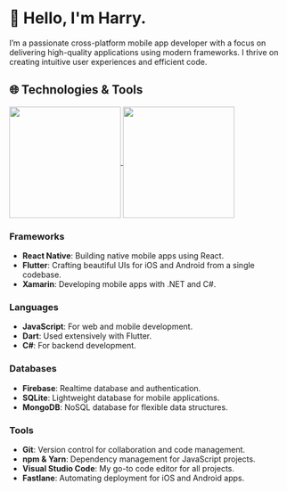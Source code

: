 # 👋 Hello, I'm Harry.

I’m a passionate cross-platform mobile app developer with a focus on delivering high-quality applications using modern frameworks. I thrive on creating intuitive user experiences and efficient code.

## 🌐 Technologies & Tools

<a href="https://github.com/harrisonnjuguna/github-readme-stats">
  <img height=200 align="center" src="https://github-readme-stats.vercel.app/api?username=harrisonnjuguna" />
</a>
<a href="https://github.com/harrisonnjuguna/convoychat">
  <img height=200 align="center" src="https://github-readme-stats.vercel.app/api/top-langs?username=harrisonnjuguna&layout=compact&langs_count=8&card_width=320" />
</a>
 
### Frameworks
- **React Native**: Building native mobile apps using React.
- **Flutter**: Crafting beautiful UIs for iOS and Android from a single codebase.
- **Xamarin**: Developing mobile apps with .NET and C#.

### Languages
- **JavaScript**: For web and mobile development.
- **Dart**: Used extensively with Flutter.
- **C#**: For backend development.

### Databases
- **Firebase**: Realtime database and authentication.
- **SQLite**: Lightweight database for mobile applications.
- **MongoDB**: NoSQL database for flexible data structures.

### Tools
- **Git**: Version control for collaboration and code management.
- **npm & Yarn**: Dependency management for JavaScript projects.
- **Visual Studio Code**: My go-to code editor for all projects.
- **Fastlane**: Automating deployment for iOS and Android apps.
